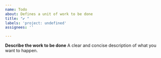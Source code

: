 ```yaml
---
name: Todo
about: Defines a unit of work to be done
title: "✔ "
labels: 'project: undefined'
assignees: ''

---
```


**Describe the work to be done**
A clear and concise description of what you want to happen.
